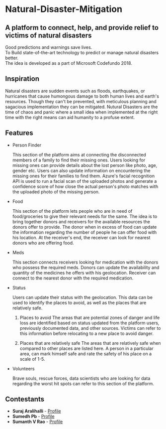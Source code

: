 # Natural-Disaster-Mitigation
## A platform to connect, help, and provide relief to victims of natural disasters

Good predictions and warnings save lives.<br>
To Build state-of-the-art technology to predict or manage natural disasters better.<br>
The idea is developed as a part of Microsoft Codefundo 2018.

## Inspiration

Natural disasters are sudden events such as floods, earthquakes, or hurricanes that cause humongous damage to both human lives and earth's resources. Though they can't be prevented, with meticulous planning and sagacious implementation they can be mitigated. Nutural Disasters are the time of chaos and panic where a small idea when implemented at the right time with the right means can aid humanity to a profuse extent.

## Features

* Person Finder

	This section of the platform aims at connecting the disconnected members of a family to find their missing ones. 
Users looking for missing ones can provide details about the lost person like photo, age, gender etc. Users can also update information on encountering the missing ones for their families to find them. Azure's facial recognition API is used to run a facial scan of the uploaded photos and generate a confidence score of how close the actual person's photo matches with the uploaded photo of the missing person.

* Food
	
	This section of the platform lets people who are in need of food/groceries to give their relevant needs for the same. The idea is to bring together donors and receivers for the available resources the donors offer to provide. The donor when in excess of food can update the information regarding the number of people he can offer food with his location. At the receiver's end, the receiver can look for nearest donors who are offering food.

* Meds

	This section connects receivers looking for medication with the donors who possess the required meds. Donors can update the availability and quantity of the medicines he offers with his geolocation. Receiver can connect to the nearest donor with the required medication.

* Status 

	Users can update their status with the geolocation. This data can be used to identify the places to avoid, as well as the places that are relatively safe.

	1. Places to avoid 
	The areas that are potential zones of danger and life loss are identified based on status updated from the platform users, 	  previously documented data, and other sources. Victims can refer to this information before relocating to a new place to avoid danger.

	2. Places that are relatively safe
	The areas that are relatively safe when compared to other places are listed here. A person in a particular area, can mark himself safe and rate the safety of his place on a scale of 1-5.

* Volunteers

	Brave souls, rescue forces, data scientists who are looking for data regarding the worst hit spots can refer to this section of the platform. 


  




Contestants
------
* **Suraj Aralihalli** - [Profile](https://github.com/SurajAralihalli)<br>
* **Sumedh Pb** - [Profile](https://github.com/sumedhpb)<br>
* **Sumanth V Rao** - [Profile](https://github.com/sumanthvrao)<br>
